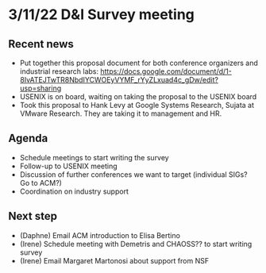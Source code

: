# 3/11/22 D&I Survey meeting
## Recent news
* Put together this proposal document for both conference organizers and industrial research labs: https://docs.google.com/document/d/1-8IvATEJTwTR8NbdIYCWOEyVYMF_rYyZLxuad4c_gDw/edit?usp=sharing
* USENIX is on board, waiting on taking the proposal to the USENIX board
* Took this proposal to Hank Levy at Google Systems Research, Sujata at VMware Research. They are taking it to management and HR.
## Agenda
* Schedule meetings to start writing the survey
* Follow-up to USENIX meeting
* Discussion of further conferences we want to target (individual SIGs? Go to ACM?)
* Coordination on industry support
## Next step
* (Daphne) Email ACM introduction to Elisa Bertino
* (Irene) Schedule meeting with Demetris and CHAOSS?? to start writing survey
* (Irene) Email Margaret Martonosi about support from NSF
